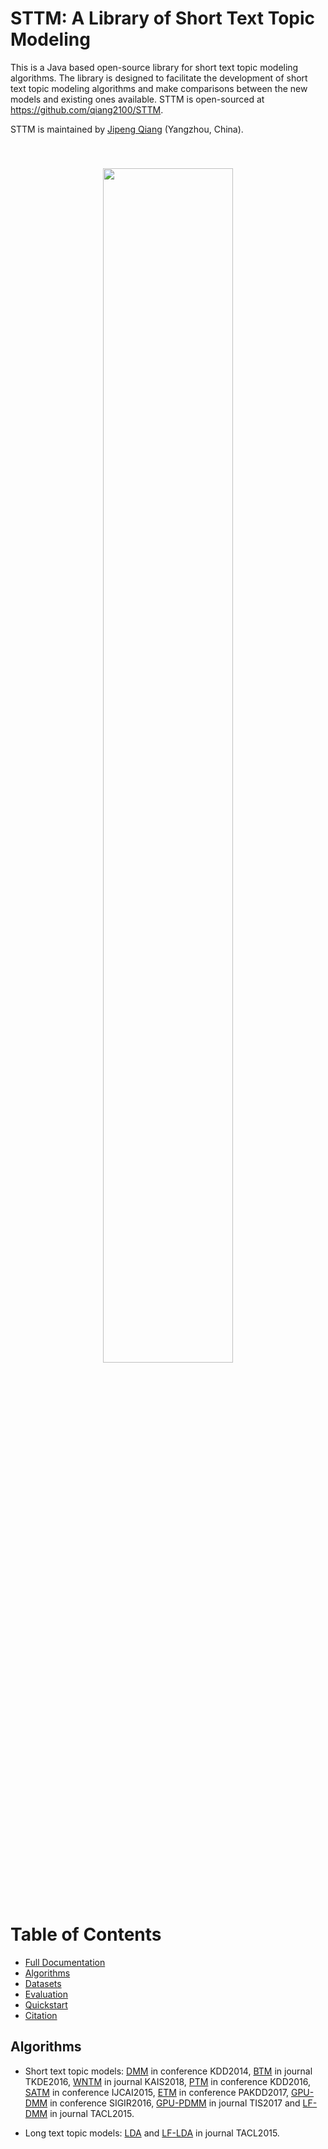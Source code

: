 # STTM: A Library of Short Text Topic Modeling
This is a Java based open-source library for short text topic modeling algorithms. The library is designed to facilitate the development of short text topic modeling algorithms and make comparisons between the new models and existing ones available. STTM is open-sourced at https://github.com/qiang2100/STTM.

STTM is maintained by [Jipeng Qiang](https://github.com/qiang2100/) (Yangzhou, China).

<center style="padding: 40px"><img width="70%" src="https://github.com/qiang2100/STTM/blob/master/Architecture.png" /></center>


Table of Contents
=================
  * [Full Documentation](http://opennmt.net/OpenNMT-py/)
  * [Algorithms](#algorithms)
  * [Datasets](#datasets)
  * [Evaluation](#evaluation)
  * [Quickstart](#quickstart)
  * [Citation](#citation)

## Algorithms

* Short text topic models: [DMM](http://dbgroup.cs.tsinghua.edu.cn/wangjy/papers/KDD14-GSDMM.pdf) in conference KDD2014, [BTM](http://citeseerx.ist.psu.edu/viewdoc/download?doi=10.1.1.402.4032&rep=rep1&type=pdf) in journal TKDE2016, [WNTM](https://arxiv.org/abs/1412.5404) in journal KAIS2018, [PTM](http://www.kdd.org/kdd2016/papers/files/rpp1190-zuoA.pdf) in conference KDD2016, [SATM](https://ijcai.org/Proceedings/15/Papers/321.pdf) in conference IJCAI2015,  [ETM](https://arxiv.org/abs/1609.08496) in conference PAKDD2017, [GPU-DMM](https://dl.acm.org/citation.cfm?id=2911499) in conference SIGIR2016, [GPU-PDMM](https://www.researchgate.net/profile/Aixin_Sun/publication/319277811_Enhancing_Topic_Modeling_for_Short_Texts_with_Auxiliary_Word_Embeddings/links/59daddef0f7e9b12b36d90b4/Enhancing-Topic-Modeling-for-Short-Texts-with-Auxiliary-Word-Embeddings.pdf) in journal TIS2017 and [LF-DMM](http://aclweb.org/anthology/Q15-1022) in journal TACL2015.

* Long text topic models: [LDA]() and [LF-LDA](http://aclweb.org/anthology/Q15-1022) in journal TACL2015.
